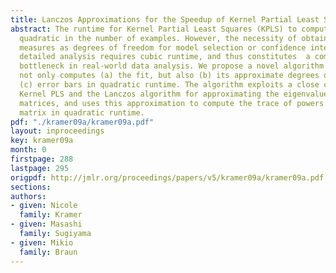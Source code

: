 ```yaml
---
title: Lanczos Approximations for the Speedup of Kernel Partial Least Squares Regression
abstract: The runtime for Kernel Partial Least Squares (KPLS) to compute the fit is
  quadratic in the number of examples. However, the necessity of obtaining sensitivity
  measures as degrees of freedom for model selection or confidence intervals for more
  detailed analysis requires cubic runtime, and thus constitutes  a computational
  bottleneck in real-world data analysis. We propose a novel algorithm for KPLS which
  not only computes (a) the fit, but also (b) its approximate degrees of freedom and
  (c) error bars in quadratic runtime. The algorithm exploits a close connection between
  Kernel PLS and the Lanczos algorithm for approximating the eigenvalues of symmetric
  matrices, and uses this approximation to compute the trace of powers of the kernel
  matrix in quadratic runtime.
pdf: "./kramer09a/kramer09a.pdf"
layout: inproceedings
key: kramer09a
month: 0
firstpage: 288
lastpage: 295
origpdf: http://jmlr.org/proceedings/papers/v5/kramer09a/kramer09a.pdf
sections: 
authors:
- given: Nicole
  family: Kramer
- given: Masashi
  family: Sugiyama
- given: Mikio
  family: Braun
---
```


